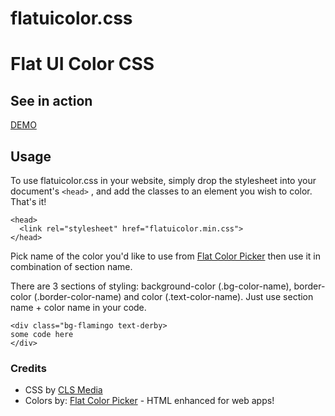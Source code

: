 flatuicolor.css
===============


# Flat UI Color CSS

## See in action

[DEMO]

## Usage

To use flatuicolor.css in your website, simply drop the stylesheet into your document's ```<head>```
, and add the classes to an element you wish to color. That's it!

```
<head>
  <link rel="stylesheet" href="flatuicolor.min.css">
</head>
```

Pick name of the color you'd like to use from [Flat Color Picker] then use it in combination of section name.

There are 3 sections of styling: background-color (.bg-color-name), border-color (.border-color-name) and color (.text-color-name). Just use section name + color name in your code.

```
<div class="bg-flamingo text-derby>
some code here
</div>
```

### Credits
* CSS by [CLS Media]
* Colors by: [Flat Color Picker] - HTML enhanced for web apps!

[Flat Color Picker]:http://www.flatuicolorpicker.com
[CLS Media]:http://www.clsmedia.pl
[DEMO]:http://jsfiddle.net/j81kf6k9

